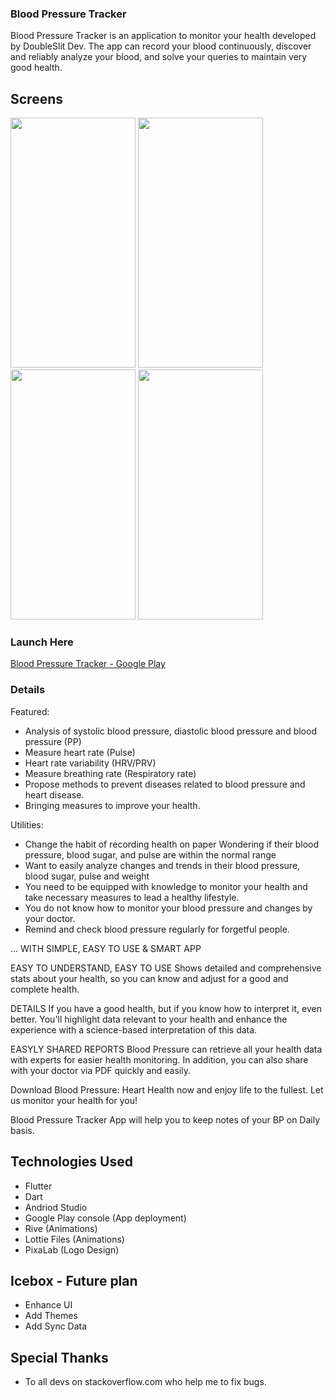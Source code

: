### Blood Pressure Tracker

Blood Pressure Tracker is an application to monitor your health developed by DoubleSlit Dev. The app can record your blood continuously, discover and reliably analyze your blood, and solve your queries to maintain very good health.


## Screens

<p float="left">
<img src="https://imgur.com/40roVLy.png" width="200" height="400" />
<img src="https://imgur.com/YhDUpVa.png" width="200" height="400" />
<img src="https://imgur.com/393YnAn.png" width="200" height="400" />
<img src="https://imgur.com/ZeF3bZL.png" width="200" height="400" />
</p>

### Launch Here
[Blood Pressure Tracker - Google Play](https://play.google.com/store/apps/details?id=com.ushnfay.bloodpressure)

### Details
Featured:
- Analysis of systolic blood pressure, diastolic blood pressure and blood pressure (PP)
- Measure heart rate (Pulse)
- Heart rate variability (HRV/PRV)
- Measure breathing rate (Respiratory rate)
- Propose methods to prevent diseases related to blood pressure and heart disease.
- Bringing measures to improve your health.

Utilities:
- Change the habit of recording health on paper
Wondering if their blood pressure, blood sugar, and pulse are within the normal range
- Want to easily analyze changes and trends in their blood pressure, blood sugar, pulse and weight
- You need to be equipped with knowledge to monitor your health and take necessary measures to lead a healthy lifestyle.
- You do not know how to monitor your blood pressure and changes by your doctor.
- Remind and check blood pressure regularly for forgetful people.

... WITH SIMPLE, EASY TO USE & SMART APP

EASY TO UNDERSTAND, EASY TO USE
Shows detailed and comprehensive stats about your health, so you can know and adjust for a good and complete health.

DETAILS
If you have a good health, but if you know how to interpret it, even better. You'll highlight data relevant to your health and enhance the experience with a science-based interpretation of this data.

EASYLY SHARED REPORTS
Blood Pressure can retrieve all your health data with experts for easier health monitoring. In addition, you can also share with your doctor via PDF quickly and easily.

Download Blood Pressure: Heart Health now and enjoy life to the fullest. Let us monitor your health for you!

Blood Pressure Tracker App will help you to keep notes of your BP on Daily basis.


## Technologies Used
* Flutter
* Dart
* Andriod Studio
* Google Play console (App deployment)
* Rive (Animations)
* Lottie Files (Animations)
* PixaLab (Logo Design)

## Icebox - Future plan

* Enhance UI
* Add Themes
* Add Sync Data


## Special Thanks

* To all devs on stackoverflow.com who help me to fix bugs.
